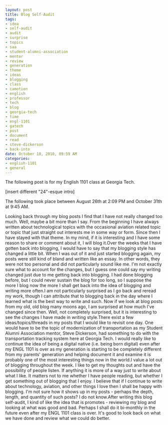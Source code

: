 ```yaml
--- 
layout: post
title: Blog Self-Audit
tags: 
- idea
- self-audit
- audit
- surprise
- topics
- saa
- student-alumni-association
- mentor
- review
- generation
- theme
- ideas
- blogging
- class
- camotion
- english
- professor
- tech
- blog
- georgia-tech
- time
- engl-1101
- gatech
- post
- document
- read
- steve-dickerson
- back-into
date: October 10, 2010, 09:59 AM
categories: 
- english-1101
- general
---
```

The following post is for my English 1101 class at Georgia Tech.

\[insert different "24"-esque intro\]

The following took place between August 26th at 2:09 PM and October 31th at 9:45 AM.

Looking back through my blog posts I find that I have not really changed too much. Well, maybe a bit more than I say. From the beginning I have always written about technological topics with the occasional aviation related topic or topic that just straight out interests me in some way or form. Since then I have stayed with that theme. In my mind, if it is interesting and I have some reason to share or comment about it, I will blog it.Over the weeks that I have gotten back into blogging, I would have to say that my blogging style has changed a little bit. When I was out of it and just started blogging again, my posts were still kind of bland and written like an essay. In other words, they were not too personal and did not particularly sound like me. I'm not exactly sure what to account for the changes, but I guess one could say my writing changed just due to me getting back into blogging. I had done blogging before, but I could never sustain the blog for too long, so I suppose the more I blog now the more I shall get back into the idea of blogging and writing more often.I am not particularly surprised as I go back and reread my work, though I can attribute that to blogging back in the day where I learned what is the best way to write and such. Now if we look at blog posts from my old, old blog many moons ago, I am surprised at how much I've changed since then. Well, not completely surprised, but it is interesting to see the changes I have made in writing style.There exist a few ideas/topics/threads in my posts that I would like to revisit one day. One would have to be the topic of modernization of transportation as my Student Alumni Association mentor, Steve Dickerson, had something to do with the transportation tracking system here at Georgia Tech. I would really like to continue the idea of being a digital native (i.e. being born digital) even after my ENGL 1101 is over as my generation is starting to be completely different from my parents' generation and helping document it and examine it is probably one of the most interesting things now in the world.I value a lot out of blogging throughout the week. I like to get my thoughts out and have the possibility of people listen. If anything it is more of a way just to write about what I like. It matters not to me whether I have people reading, but whether I get something out of blogging that I enjoy. I believe that if I continue to write about technology, aviation, and other things I love then I shall be happy with blogging. I'm not sure how it shows up in my posts - perhaps the depth, length, and quantity of such posts? I do not know.After writing this blog self-audit, I kind of like the idea that is promotes - reviewing my blog and looking at what was good and bad. Perhaps I shall do it bi-monthly in the future even after my ENGL 1101 class is over. It's good to look back on what we have done and review what we could do better.
